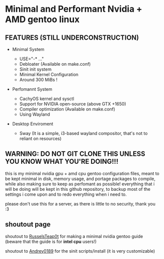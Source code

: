 # Minimal and Performant Nvidia + AMD gentoo linux

## FEATURES (STILL UNDERCONSTRUCTION)

- Minimal System
    - USE="-* ..."
    - Debloater (Available on make.conf)
    - Sinit init system
    - Minimal Kernel Configuration
    - Around 300 MiBs !

- Perfomannt System
    - CachyOS kernel and sysctl
    - Support for NVIDIA open-source (above GTX +1650)
    - Compiler optimization (Available on make.conf)
    - Using Wayland

- Desktop Enviroment
    - Sway (It is a simple, i3-based wayland compositor, that's not to reliant on resources)

## WARNING: DO NOT GIT CLONE THIS UNLESS YOU KNOW WHAT YOU'RE DOING!!!

this is my minimal nvidia gpu + amd cpu gentoo configuration files, meant to be kept minimal in disk, memory usage, and portage packages to compile, while also making sure to keep as perfomant as possible!
everything that i will be doing will be kept in this github repository, to backup most of the settings i come upon and to redo everything when i need to.

please don't use this for a server, as there is little to no security, thank you :3

## shoutout page
shoutout to [RusselsTeap0t](https://www.reddit.com/r/Gentoo/comments/150r74m/guide_hyprland_nvidia_extremely_minimal_gentoo/
) for making a minimal nvidia gentoo guide (beware that the guide is for **intel cpu** users!)

shoutout to [Andrey0189](https://github.com/Andrey0189/sinit-scripts) for the sinit scripts/install (it is very customizable)


